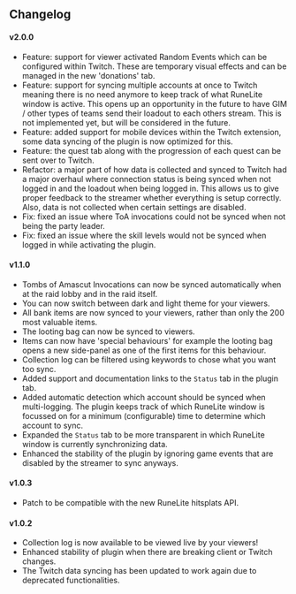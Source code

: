 
## Changelog

#### v2.0.0
- Feature: support for viewer activated Random Events which can be configured within Twitch. These are temporary visual effects and can be managed in the new 'donations' tab.
- Feature: support for syncing multiple accounts at once to Twitch meaning there is no need anymore to keep track of what RuneLite window is active. This opens up an opportunity in the future to have GIM / other types of teams send their loadout to each others stream. This is not implemented yet, but will be considered in the future.
- Feature: added support for mobile devices within the Twitch extension, some data syncing of the plugin is now optimized for this.
- Feature: the quest tab along with the progression of each quest can be sent over to Twitch.
- Refactor: a major part of how data is collected and synced to Twitch had a major overhaul where connection status is being synced when not logged in and the loadout when being logged in. This allows us to give proper feedback to the streamer whether everything is setup correctly. Also, data is not collected when certain settings are disabled.
- Fix: fixed an issue where ToA invocations could not be synced when not being the party leader.
- Fix: fixed an issue where the skill levels would not be synced when logged in while activating the plugin.

#### v1.1.0
- Tombs of Amascut Invocations can now be synced automatically when at the raid lobby and in the raid itself.
- You can now switch between dark and light theme for your viewers.
- All bank items are now synced to your viewers, rather than only the 200 most valuable items.
- The looting bag can now be synced to viewers.
- Items can now have 'special behaviours' for example the looting bag opens a new side-panel as one of the first items for this behaviour.
- Collection log can be filtered using keywords to chose what you want too sync.
- Added support and documentation links to the `Status` tab in the plugin tab.
- Added automatic detection which account should be synced when multi-logging. The plugin keeps track of which RuneLite window is focussed on for a minimum (configurable) time to determine which account to sync.
- Expanded the `Status` tab to be more transparent in which RuneLite window is currently synchronizing data.
- Enhanced the stability of the plugin by ignoring game events that are disabled by the streamer to sync anyways.

#### v1.0.3
- Patch to be compatible with the new RuneLite hitsplats API.

#### v1.0.2
- Collection log is now available to be viewed live by your viewers!
- Enhanced stability of plugin when there are breaking client or Twitch changes.
- The Twitch data syncing has been updated to work again due to deprecated functionalities.

